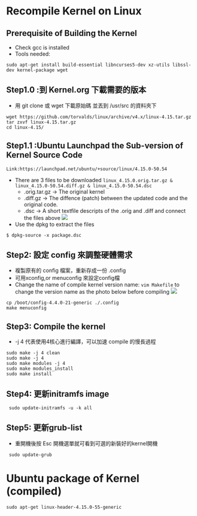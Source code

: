 # Recompile Kernel on Linux

## Prerequisite of Building the Kernel
-	Check gcc is installed 
-	Tools needed:
```
sudo apt-get install build-essential libncurses5-dev xz-utils libssl-dev kernel-package wget

```

## Step1.0 :到 Kernel.org 下載需要的版本 
- 用 git clone 或 wget 下載原始碼 並丟到 /usr/src 的資料夾下
``` 
wget https://github.com/torvalds/linux/archive/v4.x/linux-4.15.tar.gz 
tar zxvf linux-4.15.tar.gz
cd linux-4.15/
```
## Step1.1 :Ubuntu Launchpad the Sub-version of Kernel Source Code 
    Link:https://launchpad.net/ubuntu/+source/linux/4.15.0-50.54
- There are 3 files to be downloaded `linux_4.15.0.orig.tar.gz & linux_4.15.0-50.54.diff.gz & linux_4.15.0-50.54.dsc` 
    - .orig.tar.gz -> The original kernel
    - .diff.gz -> The diffence (patch) between the updated code and the original code.
    - .dsc -> A short textfile descripts of the .orig and .diff and connect the files above
![](https://i.imgur.com/RKficKz.png)
- Use the dpkg to extract the files
```
$ dpkg-source -x package.dsc
```
    

## Step2: 設定 config 來調整硬體需求
- 複製原有的 config 檔案，重新存成一份 .config 
- 可用xconfig,or menuconfig 來設定config檔
- Change the name of compile kernel version name:
`vim Makefile`
to change the version name as the photo below before compiling
![](https://i.imgur.com/jkzbdg2.png)



```
cp /boot/config-4.4.0-21-generic ./.config
make menuconfig
```

## Step3: Compile the kernel
-  -j 4 代表使用4核心進行編譯，可以加速 compile 的慢長過程

```
sudo make -j 4 clean
sudo make -j 4
sudo make modules -j 4
sudo make modules_install
sudo make install
```


## Step4: 更新initramfs image
```
 sudo update-initramfs -u -k all
```
## Step5: 更新grub-list
- 重開機後按 Esc 開機選單就可看到可選的新裝好的kernel開機
```
 sudo update-grub 
```

# Ubuntu package of Kernel (compiled)
```
sudo apt-get linux-header-4.15.0-55-generic
```






